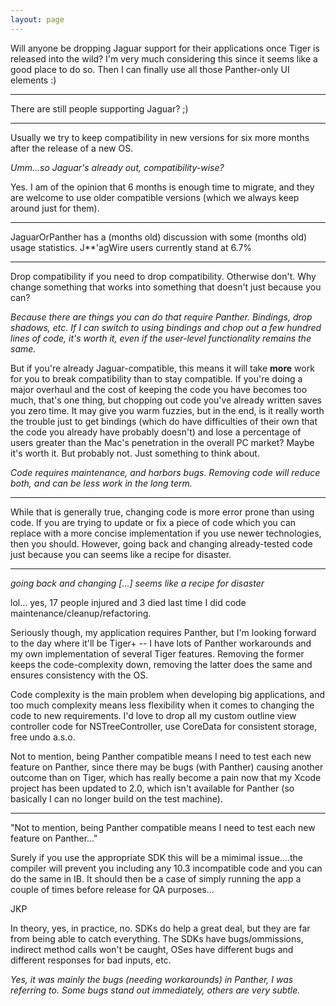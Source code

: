 ```yaml
---
layout: page
---
```




Will anyone be dropping Jaguar support for their applications once Tiger is released into the wild? I'm very much considering this since it seems like a good place to do so. Then I can finally use all those Panther-only UI elements :)

----

There are still people supporting Jaguar? ;)

----

Usually we try to keep compatibility in new versions for six more months after the release of a new OS.

*Umm...so Jaguar's already out, compatibility-wise?*

Yes. I am of the opinion that 6 months is enough time to migrate, and they are welcome to use older compatible versions (which we always keep around just for them).

----

JaguarOrPanther has a (months old) discussion with some (months old) usage statistics. J**'agWire users currently stand at 6.7%

----

Drop compatibility if you need to drop compatibility. Otherwise don't. Why change something that works into something that doesn't just because you can?

*Because there are things you can do that require Panther. Bindings, drop shadows, etc. If I can switch to using bindings and chop out a few hundred lines of code, it's worth it, even if the user-level functionality remains the same.*

But if you're already Jaguar-compatible, this means it will take **more** work for you to break compatibility than to stay compatible. If you're doing a major overhaul and the cost of keeping the code you have becomes too much, that's one thing, but chopping out code you've already written saves you zero time. It may give you warm fuzzies, but in the end, is it really worth the trouble just to get bindings (which do have difficulties of their own that the code you already have probably doesn't) and lose a percentage of users greater than the Mac's penetration in the overall PC market? Maybe it's worth it. But probably not. Just something to think about.

*Code requires maintenance, and harbors bugs. Removing code will reduce both, and can be less work in the long term.*

----

While that is generally true, changing code is more error prone than using code.  If you are trying to update or fix a piece of code which you can replace with a more concise implementation if you use newer technologies, then you should.  However, going back and changing already-tested code just because you can seems like a recipe for disaster.

----

*going back and changing [...] seems like a recipe for disaster*

lol... yes, 17 people injured and 3 died last time I did code maintenance/cleanup/refactoring.

Seriously though, my application requires Panther, but I'm looking forward to the day where it'll be Tiger+ -- I have lots of Panther workarounds and my own implementation of several Tiger features. Removing the former keeps the code-complexity down, removing the latter does the same and ensures consistency with the OS.

Code complexity is the main problem when developing big applications, and too much complexity means less flexibility when it comes to changing the code to new requirements. I'd love to drop all my custom outline view controller code for NSTreeController, use CoreData for consistent storage, free undo a.s.o.

Not to mention, being Panther compatible means I need to test each new feature on Panther, since there may be bugs (with Panther) causing another outcome than on Tiger, which has really become a pain now that my Xcode project has been updated to 2.0, which isn't available for Panther (so basically I can no longer build on the test machine).

----

"Not to mention, being Panther compatible means I need to test each new feature on Panther..."

Surely if you use the appropriate SDK this will be a mimimal issue....the compiler will prevent you including any 10.3 incompatible code and you can do the same in IB.  It should then be a case of simply running the app a couple of times before release for QA purposes...

JKP

In theory, yes, in practice, no. SDKs do help a great deal, but they are far from being able to catch everything. The SDKs have bugs/ommissions, indirect method calls won't be caught, OSes have different bugs and different responses for bad inputs, etc.

*Yes, it was mainly the bugs (needing workarounds) in Panther, I was referring to. Some bugs stand out immediately, others are very subtle.*
